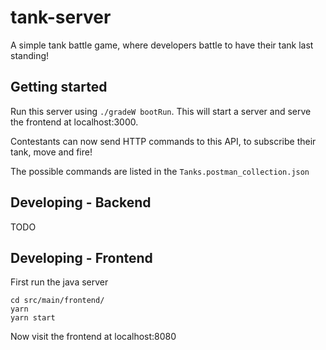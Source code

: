 # tank-server 

A simple tank battle game, where developers battle to have their tank last standing!

## Getting started

Run this server using `./gradeW bootRun`.
This will start a server and serve the frontend at localhost:3000.

Contestants can now send HTTP commands to this API, to subscribe their tank, move and fire!

The possible commands are listed in the `Tanks.postman_collection.json`

## Developing - Backend

TODO

## Developing - Frontend

First run the java server
```
cd src/main/frontend/
yarn
yarn start
```

Now visit the frontend at localhost:8080